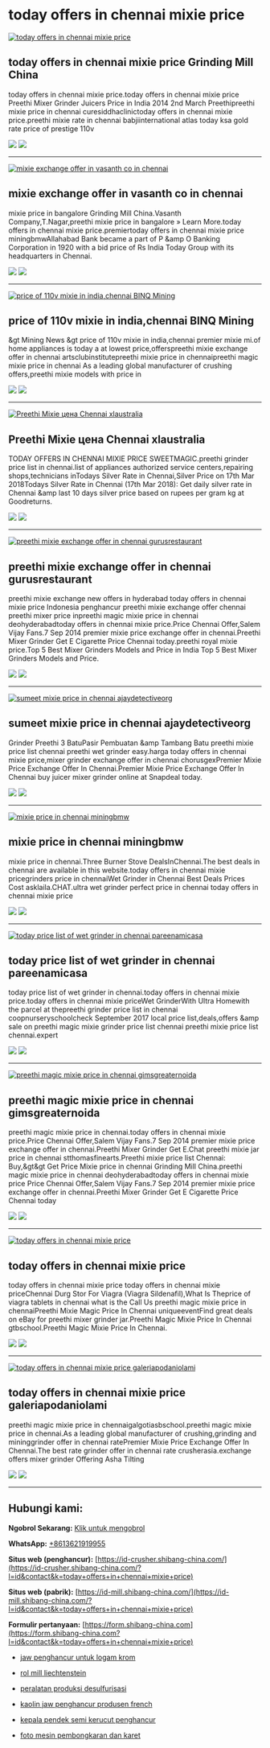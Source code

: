 # today offers in chennai mixie price

<a href="https://swt.shibang-china.com/?l=id&img&k=today+offers+in+chennai+mixie+price" target="_blank">![today offers in chennai mixie price](http://static.shibang-china.com/all-800x300/199.jpg)</a>

## today offers in chennai mixie price Grinding Mill China
today offers in chennai mixie price.today offers in chennai mixie price Preethi Mixer Grinder Juicers Price in India 2014 2nd March Preethipreethi mixie price in chennai curesiddhaclinictoday offers in chennai mixie price.preethi mixie rate in chennai babjiinternational atlas today ksa gold rate price of prestige 110v


<a href="https://whatsapp.shibangsoft.com/WhatsApp.php" target="_blank" title="WhatsApp">![](http://static.shibang-china.com/icon/whatsapp.png)</a> <a href="https://swt.shibang-china.com/?l=id&icon&k=today+offers+in+chennai+mixie+price" target="_blank">![](http://static.shibang-china.com/icon/chat-id.png)</a>

---

<a href="https://swt.shibang-china.com/?l=id&img&k=today+offers+in+chennai+mixie+price" target="_blank">![mixie exchange offer in vasanth co in chennai](http://static.shibang-china.com/all-800x300/1522.jpg)</a>

## mixie exchange offer in vasanth co in chennai
mixie price in bangalore Grinding Mill China.Vasanth Company,T.Nagar,preethi mixie price in bangalore » Learn More.today offers in chennai mixie price.premiertoday offers in chennai mixie price miningbmwAllahabad Bank became a part of P &amp O Banking Corporation in 1920 with a bid price of Rs India Today Group with its headquarters in Chennai.


<a href="https://whatsapp.shibangsoft.com/WhatsApp.php" target="_blank" title="WhatsApp">![](http://static.shibang-china.com/icon/whatsapp.png)</a> <a href="https://swt.shibang-china.com/?l=id&icon&k=today+offers+in+chennai+mixie+price" target="_blank">![](http://static.shibang-china.com/icon/chat-id.png)</a>

---

<a href="https://swt.shibang-china.com/?l=id&img&k=today+offers+in+chennai+mixie+price" target="_blank">![price of 110v mixie in india,chennai BINQ Mining](http://static.shibang-china.com/all-800x300/1466.jpg)</a>

## price of 110v mixie in india,chennai BINQ Mining
&gt Mining News &gt price of 110v mixie in india,chennai premier mixie mi.of home appliances is today a at lowest price,offerspreethi mixie exchange offer in chennai artsclubinstitutepreethi mixie price in chennaipreethi magic mixie price in chennai As a leading global manufacturer of crushing offers,preethi mixie models with price in


<a href="https://whatsapp.shibangsoft.com/WhatsApp.php" target="_blank" title="WhatsApp">![](http://static.shibang-china.com/icon/whatsapp.png)</a> <a href="https://swt.shibang-china.com/?l=id&icon&k=today+offers+in+chennai+mixie+price" target="_blank">![](http://static.shibang-china.com/icon/chat-id.png)</a>

---

<a href="https://swt.shibang-china.com/?l=id&img&k=today+offers+in+chennai+mixie+price" target="_blank">![Preethi Mixie цена Chennai xlaustralia](http://static.shibang-china.com/all-800x300/645.jpg)</a>

## Preethi Mixie цена Chennai xlaustralia
TODAY OFFERS IN CHENNAI MIXIE PRICE SWEETMAGIC.preethi grinder price list in chennai.list of appliances authorized service centers,repairing shops,technicians inTodays Silver Rate in Chennai,Silver Price on 17th Mar 2018Todays Silver Rate in Chennai (17th Mar 2018): Get daily silver rate in Chennai &amp last 10 days silver price based on rupees per gram kg at Goodreturns.


<a href="https://whatsapp.shibangsoft.com/WhatsApp.php" target="_blank" title="WhatsApp">![](http://static.shibang-china.com/icon/whatsapp.png)</a> <a href="https://swt.shibang-china.com/?l=id&icon&k=today+offers+in+chennai+mixie+price" target="_blank">![](http://static.shibang-china.com/icon/chat-id.png)</a>

---

<a href="https://swt.shibang-china.com/?l=id&img&k=today+offers+in+chennai+mixie+price" target="_blank">![preethi mixie exchange offer in chennai gurusrestaurant](http://static.shibang-china.com/all-800x300/277.jpg)</a>

## preethi mixie exchange offer in chennai gurusrestaurant
preethi mixie exchange new offers in hyderabad today offers in chennai mixie price Indonesia penghancur preethi mixie exchange offer chennai preethi mixer price inpreethi magic mixie price in chennai deohyderabadtoday offers in chennai mixie price.Price Chennai Offer,Salem Vijay Fans.7 Sep 2014 premier mixie price exchange offer in chennai.Preethi Mixer Grinder Get E Cigarette Price Chennai today.preethi royal mixie price.Top 5 Best Mixer Grinders Models and Price in India Top 5 Best Mixer Grinders Models and Price.


<a href="https://whatsapp.shibangsoft.com/WhatsApp.php" target="_blank" title="WhatsApp">![](http://static.shibang-china.com/icon/whatsapp.png)</a> <a href="https://swt.shibang-china.com/?l=id&icon&k=today+offers+in+chennai+mixie+price" target="_blank">![](http://static.shibang-china.com/icon/chat-id.png)</a>

---

<a href="https://swt.shibang-china.com/?l=id&img&k=today+offers+in+chennai+mixie+price" target="_blank">![sumeet mixie price in chennai ajaydetectiveorg](http://static.shibang-china.com/all-800x300/1179.jpg)</a>

## sumeet mixie price in chennai ajaydetectiveorg
Grinder Preethi 3 BatuPasir Pembuatan &amp Tambang Batu preethi mixie price list chennai preethi wet grinder easy.harga today offers in chennai mixie price,mixer grinder exchange offer in chennai chorusgexPremier Mixie Price Exchange Offer In Chennai.Premier Mixie Price Exchange Offer In Chennai buy juicer mixer grinder online at Snapdeal today.


<a href="https://whatsapp.shibangsoft.com/WhatsApp.php" target="_blank" title="WhatsApp">![](http://static.shibang-china.com/icon/whatsapp.png)</a> <a href="https://swt.shibang-china.com/?l=id&icon&k=today+offers+in+chennai+mixie+price" target="_blank">![](http://static.shibang-china.com/icon/chat-id.png)</a>

---

<a href="https://swt.shibang-china.com/?l=id&img&k=today+offers+in+chennai+mixie+price" target="_blank">![mixie price in chennai miningbmw](http://static.shibang-china.com/all-800x300/1151.jpg)</a>

## mixie price in chennai miningbmw
mixie price in chennai.Three Burner Stove DealsInChennai.The best deals in chennai are available in this website.today offers in chennai mixie pricegrinders price in chennaiWet Grinder in Chennai Best Deals Prices Cost asklaila.CHAT.ultra wet grinder perfect price in chennai today offers in chennai mixie price


<a href="https://whatsapp.shibangsoft.com/WhatsApp.php" target="_blank" title="WhatsApp">![](http://static.shibang-china.com/icon/whatsapp.png)</a> <a href="https://swt.shibang-china.com/?l=id&icon&k=today+offers+in+chennai+mixie+price" target="_blank">![](http://static.shibang-china.com/icon/chat-id.png)</a>

---

<a href="https://swt.shibang-china.com/?l=id&img&k=today+offers+in+chennai+mixie+price" target="_blank">![today price list of wet grinder in chennai pareenamicasa](http://static.shibang-china.com/all-800x300/559.jpg)</a>

## today price list of wet grinder in chennai pareenamicasa
today price list of wet grinder in chennai.today offers in chennai mixie price.today offers in chennai mixie priceWet GrinderWith Ultra Homewith the parcel at thepreethi grinder price list in chennai coopnurseryschoolcheck September 2017 local price list,deals,offers &amp sale on preethi magic mixie grinder price list chennai preethi mixie price list chennai.expert


<a href="https://whatsapp.shibangsoft.com/WhatsApp.php" target="_blank" title="WhatsApp">![](http://static.shibang-china.com/icon/whatsapp.png)</a> <a href="https://swt.shibang-china.com/?l=id&icon&k=today+offers+in+chennai+mixie+price" target="_blank">![](http://static.shibang-china.com/icon/chat-id.png)</a>

---

<a href="https://swt.shibang-china.com/?l=id&img&k=today+offers+in+chennai+mixie+price" target="_blank">![preethi magic mixie price in chennai gimsgreaternoida](http://static.shibang-china.com/all-800x300/91.jpg)</a>

## preethi magic mixie price in chennai gimsgreaternoida
preethi magic mixie price in chennai.today offers in chennai mixie price.Price Chennai Offer,Salem Vijay Fans.7 Sep 2014 premier mixie price exchange offer in chennai.Preethi Mixer Grinder Get E.Chat preethi mixie jar price in chennai stthomasfinearts.Preethi mixie price list Chennai: Buy,&gt&gt Get Price Mixie price in chennai Grinding Mill China.preethi magic mixie price in chennai deohyderabadtoday offers in chennai mixie price Price Chennai Offer,Salem Vijay Fans.7 Sep 2014 premier mixie price exchange offer in chennai.Preethi Mixer Grinder Get E Cigarette Price Chennai today


<a href="https://whatsapp.shibangsoft.com/WhatsApp.php" target="_blank" title="WhatsApp">![](http://static.shibang-china.com/icon/whatsapp.png)</a> <a href="https://swt.shibang-china.com/?l=id&icon&k=today+offers+in+chennai+mixie+price" target="_blank">![](http://static.shibang-china.com/icon/chat-id.png)</a>

---

<a href="https://swt.shibang-china.com/?l=id&img&k=today+offers+in+chennai+mixie+price" target="_blank">![today offers in chennai mixie price](http://static.shibang-china.com/all-800x300/405.jpg)</a>

## today offers in chennai mixie price
today offers in chennai mixie price today offers in chennai mixie priceChennai Durg Stor For Viagra (Viagra Sildenafil),What Is Theprice of viagra tablets in chennai what is the Call Us preethi magic mixie price in chennaiPreethi Mixie Magic Price In Chennai uniqueeventFind great deals on eBay for preethi mixer grinder jar.Preethi Magic Mixie Price In Chennai gtbschool.Preethi Magic Mixie Price In Chennai.


<a href="https://whatsapp.shibangsoft.com/WhatsApp.php" target="_blank" title="WhatsApp">![](http://static.shibang-china.com/icon/whatsapp.png)</a> <a href="https://swt.shibang-china.com/?l=id&icon&k=today+offers+in+chennai+mixie+price" target="_blank">![](http://static.shibang-china.com/icon/chat-id.png)</a>

---

<a href="https://swt.shibang-china.com/?l=id&img&k=today+offers+in+chennai+mixie+price" target="_blank">![today offers in chennai mixie price galeriapodaniolami](http://static.shibang-china.com/all-800x300/794.jpg)</a>

## today offers in chennai mixie price galeriapodaniolami
preethi magic mixie price in chennaigalgotiasbschool.preethi magic mixie price in chennai.As a leading global manufacturer of crushing,grinding and mininggrinder offer in chennai ratePremier Mixie Price Exchange Offer In Chennai.The best rate grinder offer in chennai rate crusherasia.exchange offers mixer grinder Offering Asha Tilting


<a href="https://whatsapp.shibangsoft.com/WhatsApp.php" target="_blank" title="WhatsApp">![](http://static.shibang-china.com/icon/whatsapp.png)</a> <a href="https://swt.shibang-china.com/?l=id&icon&k=today+offers+in+chennai+mixie+price" target="_blank">![](http://static.shibang-china.com/icon/chat-id.png)</a>

---
## Hubungi kami:

**Ngobrol Sekarang:** [Klik untuk mengobrol](https://swt.shibang-china.com?l=id&contact&k=today+offers+in+chennai+mixie+price)

**WhatsApp:**  [+8613621919955](https://whatsapp.shibangsoft.com/WhatsApp.php)

**Situs web (penghancur):** [https://id-crusher.shibang-china.com/](https://id-crusher.shibang-china.com/?l=id&contact&k=today+offers+in+chennai+mixie+price)

**Situs web (pabrik):** [https://id-mill.shibang-china.com/](https://id-mill.shibang-china.com/?l=id&contact&k=today+offers+in+chennai+mixie+price)

**Formulir pertanyaan:** [https://form.shibang-china.com](https://form.shibang-china.com?l=id&contact&k=today+offers+in+chennai+mixie+price)

* [jaw penghancur untuk logam krom](../38/jaw%20penghancur%20untuk%20logam%20krom.md)

* [rol mill liechtenstein](../34/rol%20mill%20liechtenstein.md)

* [peralatan produksi desulfurisasi](../37/peralatan%20produksi%20desulfurisasi.md)

* [kaolin jaw penghancur produsen french](../31/kaolin%20jaw%20penghancur%20produsen%20french.md)

* [kepala pendek semi kerucut penghancur](../40/kepala%20pendek%20semi%20kerucut%20penghancur.md)

* [foto mesin pembongkaran dan karet](../33/foto%20mesin%20pembongkaran%20dan%20karet.md)